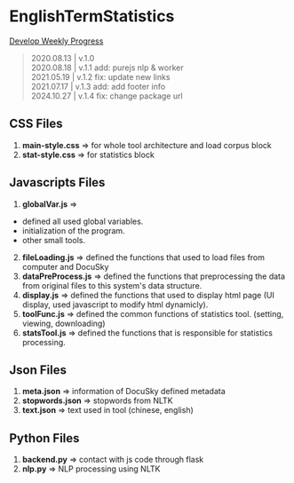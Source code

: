 # EnglishTermStatistics
[Develop Weekly Progress](https://hackmd.io/@DocuSky/rkGzbFGGw)

> 2020.08.13 | v.1.0  
> 2020.08.18 | v.1.1 add: purejs nlp & worker  
> 2021.05.19 | v.1.2 fix: update new links  
> 2021.07.17 | v.1.3 add: add footer info  
> 2024.10.27 | v.1.4 fix: change package url  

## CSS Files
1. **main-style.css** => for whole tool architecture and load corpus block
2. **stat-style.css** => for statistics block

## Javascripts Files
1. **globalVar.js** =>
* defined all used global variables.
* initialization of the program.
* other small tools.
2. **fileLoading.js** => defined the functions that used to load files from computer and DocuSky
3. **dataPreProcess.js** => defined the functions that preprocessing the data from original files to this system's data structure.
4. **display.js** => defined the functions that used to display html page (UI display, used javascript to modify html dynamicly).
5. **toolFunc.js** => defined the common functions of statistics tool. (setting, viewing, downloading)
6. **statsTool.js** => defined the functions that is responsible for statistics processing.

## Json Files
1. **meta.json** => information of DocuSky defined metadata
2. **stopwords.json** => stopwords from NLTK
3. **text.json** => text used in tool (chinese, english)

## Python Files
1. **backend.py** => contact with js code through flask
2. **nlp.py** => NLP processing using NLTK